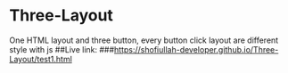 # Three-Layout
One HTML layout and three button, every button click layout are different style with js
##Live link:
###https://shofiullah-developer.github.io/Three-Layout/test1.html
